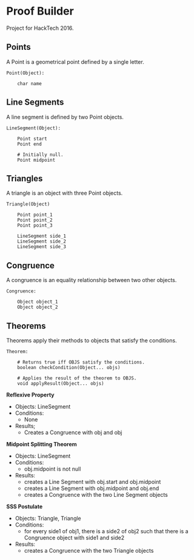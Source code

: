 # Proof Builder
Project for HackTech 2016.

## Points

A Point is a geometrical point defined by a single letter.

```
Point(Object):

    char name
```

## Line Segments

A line segment is defined by two Point objects.

```
LineSegment(Object):

    Point start
    Point end

    # Initially null.
    Point midpoint
```

## Triangles

A triangle is an object with three Point objects.

```
Triangle(Object)

	Point point_1
	Point point_2
	Point point_3

	LineSegment side_1
	LineSegment side_2
	LineSegment side_3
```

## Congruence

A congruence is an equality relationship between two other objects.

```
Congruence:

    Object object_1
    Object object_2
```

## Theorems

Theorems apply their methods to objects that satisfy the conditions.

```
Theorem:

    # Returns true iff OBJS satisfy the conditions.
    boolean checkCondition(Object... objs)

    # Applies the result of the theorem to OBJS.
    void applyResult(Object... objs)
```

**Reflexive Property**
  * Objects: LineSegment
  * Conditions:
    * None
  * Results;
    * Creates a Congruence with obj and obj

**Midpoint Splitting Theorem**
  * Objects: LineSegment
  * Conditions:
    * obj.midpoint is not null
  * Results:
    * creates a Line Segment with obj.start and obj.midpoint
    * creates a Line Segment with obj.midpoint and obj.end
    * creates a Congruence with the two Line Segment objects

**SSS Postulate**
  * Objects: Triangle, Triangle
  * Conditions:
    * for every side1 of obj1, there is a side2 of obj2 such that there is a Congruence object with side1 and side2
  * Results:
    * creates a Congruence with the two Triangle objects
